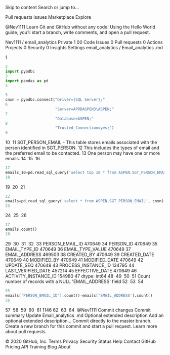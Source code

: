 Skip to content
Search or jump to…

Pull requests
Issues
Marketplace
Explore
 
@Nev1111 
Learn Git and GitHub without any code!
Using the Hello World guide, you’ll start a branch, write comments, and open a pull request.


Nev1111
/
email_analytics
Private
1
00
 Code
 Issues 0
 Pull requests 0 Actions
 Projects 0
 Security 0
 Insights
 Settings
email_analytics
/
Email_analytics .md
 

1
```python
2
import pyodbc
3
import pandas as pd
4
​
5
cnxn = pyodbc.connect("Driver={SQL Server};"
6
                      "Server=APRDASPEN3\ASPEN;"
7
                      "Database=ASPEN;"
8
                      "Trusted_Connection=yes;")
9
```
10
​
11
SGT_PERSON_EMAIL - This table stores emails associated with the person identified in SGT_PERSON. 
12
This includes the types of email and the preferred email to be contacted. 
13
One person may have one or more emails. 
14
​
15
​
16
```python
17
emails_10=pd.read_sql_query('select top 10 * from ASPEN.SGT_PERSON_EMAIL', cnxn)
18
```
19
​
20
​
21
```python
22
emails=pd.read_sql_query('select * from ASPEN.SGT_PERSON_EMAIL', cnxn)
23
```
24
​
25
​
26
```python
27
emails.count()
28
```
29
​
30
​
31
​
32
​
33
    PERSON_EMAIL_ID         470649
34
    PERSON_ID               470649
35
    EMAIL_TYPE_ID           470649
36
    EMAIL_TYPE_VALUE        470649
37
    EMAIL_ADDRESS           469503
38
    CREATED_BY              470649
39
    CREATED_DATE            470649
40
    MODIFIED_BY             470649
41
    MODIFIED_DATE           470649
42
    UPDATE_SEQ              470649
43
    PROCESS_INSTANCE_ID     134795
44
    LAST_VERIFIED_DATE      457214
45
    EFFECTIVE_DATE          470649
46
    ACTIVITY_INSTANCE_ID    154980
47
    dtype: int64
48
​
49
​
50
​
51
Count number of records with a  NULL 'EMAIL_ADDRESS' field
52
​
53
​
54
```python
55
emails['PERSON_EMAIL_ID'].count()-emails['EMAIL_ADDRESS'].count()
56
```
57
​
58
​
59
​
60
​
61
    1146
62
​
63
​
64
​
@Nev1111
Commit changes
Commit summary
Update Email_analytics .md
Optional extended description
Add an optional extended description…
 Commit directly to the master branch.
 Create a new branch for this commit and start a pull request. Learn more about pull requests.
 
© 2020 GitHub, Inc.
Terms
Privacy
Security
Status
Help
Contact GitHub
Pricing
API
Training
Blog
About
